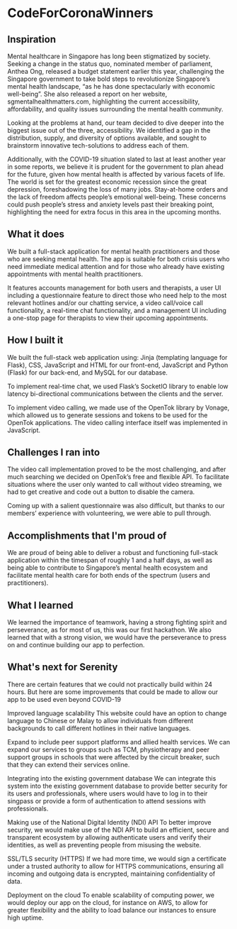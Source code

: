 # CodeForCoronaWinners

## Inspiration

Mental healthcare in Singapore has long been stigmatized by society. Seeking a change in the status quo, nominated member of parliament, Anthea Ong, released a budget statement earlier this year, challenging the Singapore government to take bold steps to revolutionize Singapore’s mental health landscape, “as he has done spectacularly with economic well-being”. She also released a report on her website, sgmentalhealthmatters.com, highlighting the current accessibility, affordability, and quality issues surrounding the mental health community. 

Looking at the problems at hand, our team decided to dive deeper into the biggest issue out of the three, accessibility. We identified a gap in the distribution, supply, and diversity of options available, and sought to brainstorm innovative tech-solutions to address each of them. 

Additionally, with the COVID-19 situation slated to last at least another year in some reports, we believe it is prudent for the government to plan ahead for the future, given how mental health is affected by various facets of life. The world is set for the greatest economic recession since the great depression, foreshadowing the loss of many jobs. Stay-at-home orders and the lack of freedom affects people’s emotional well-being. These concerns could push people’s stress and anxiety levels past their breaking point, highlighting the need for extra focus in this area in the upcoming months.

## What it does

We built a full-stack application for mental health practitioners and those who are seeking mental health. The app is suitable for both crisis users who need immediate medical attention and for those who already have existing appointments with mental health practitioners. 

It features accounts management for both users and therapists, a user UI including a questionnaire feature to direct those who need help to the most relevant hotlines and/or our chatting service, a video call/voice call functionality, a real-time chat functionality, and a management UI including a one-stop page for therapists to view their upcoming appointments.

## How I built it

We built the full-stack web application using: 
Jinja (templating language for Flask), CSS, JavaScript and HTML for our front-end, 
JavaScript and Python (Flask) for our back-end, and 
MySQL for our database. 

To implement real-time chat, we used Flask’s SocketIO library to enable low latency bi-directional communications between the clients and the server. 

To implement video calling, we made use of the OpenTok library by Vonage, which allowed us to generate sessions and tokens to be used for the OpenTok applications. The video calling interface itself was implemented in JavaScript.

## Challenges I ran into

The video call implementation proved to be the most challenging, and after much searching we decided on OpenTok’s free and flexible API. To facilitate situations where the user only wanted to call without video streaming, we had to get creative and code out a button to disable the camera.

Coming up with a salient questionnaire was also difficult, but thanks to our members’ experience with volunteering, we were able to pull through.

## Accomplishments that I'm proud of

We are proud of being able to deliver a robust and functioning full-stack application within the timespan of roughly 1 and a half days, as well as being able to contribute to Singapore’s mental health ecosystem and facilitate mental health care for both ends of the spectrum (users and practitioners).

## What I learned

We learned the importance of teamwork, having a strong fighting spirit and perseverance, as for most of us, this was our first hackathon. We also learned that with a strong vision, we would have the perseverance to press on and continue building our app to perfection.

## What's next for Serenity

There are certain features that we could not practically build within 24 hours. But here are some improvements that could be made to allow our app to be used even beyond COVID-19

Improved language scalability
This website could have an option to change language to Chinese or Malay to allow individuals from different backgrounds to call different hotlines in their native languages. 

Expand to include peer support platforms and allied health services.
We can expand our services to groups such as TCM, physiotherapy and peer support groups in schools that were affected by the circuit breaker, such that they can extend their services online. 

Integrating into the existing government database
We can integrate this system into the existing government database to provide better security for its users and professionals, where users would have to log in to their singpass or provide a form of authentication to attend sessions with professionals. 

Making use of the National Digital Identity (NDI) API
To better improve security, we would make use of the NDI API to build an efficient, secure and transparent ecosystem by allowing authenticate users and verify their identities, as well as preventing people from misusing the website.

SSL/TLS security (HTTPS)
If we had more time, we would sign a certificate under a trusted authority to allow for HTTPS communications, ensuring all incoming and outgoing data is encrypted, maintaining confidentiality of data. 

Deployment on the cloud
To enable scalability of computing power, we would deploy our app on the cloud, for instance on AWS, to allow for greater flexibility and the ability to load balance our instances to ensure high uptime.



